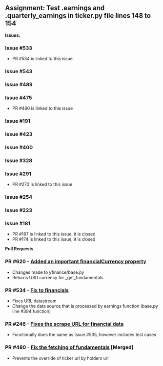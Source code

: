 ## Assignment: Test .earnings and .quarterly_earnings in ticker.py file lines 148 to 154

**Issues:**

### Issue #533

- PR #534 is linked to this issue

### Issue #543

### Issue #489

### Issue #475

- PR #480 is linked to this issue

### Issue #191

### Issue #423

### Issue #400

### Issue #328

### Issue #291

- PR #272 is linked to this issue

### Issue #254

### Issue #223

### Issue #181

- PR #187 is linked to this issue, it is closed
- PR #174 is linked to this issue, it is closed


**Pull Requests**

### PR #620 - [Added an important financialCurrency property](https://github.com/ranaroussi/yfinance/pull/620)

- Changes made to yfinance/base.py
- Returns USD currency for \_get_fundamentals

### PR #534 - [Fix to financials](https://github.com/ranaroussi/yfinance/pull/534)

- Fixes URL datastream
- Change the data source that is processed by earnings function (base.py line \#394 function)

### PR #246 - [Fixes the scrape URL for financial data](https://github.com/ranaroussi/yfinance/pull/246)

- Functionally does the same as issue \#535, however includes test cases

### PR #480 - [Fix the fetching of fundamentals](https://github.com/ranaroussi/yfinance/pull/480) \[Merged]

- Prevents the override of ticker url by holders url
